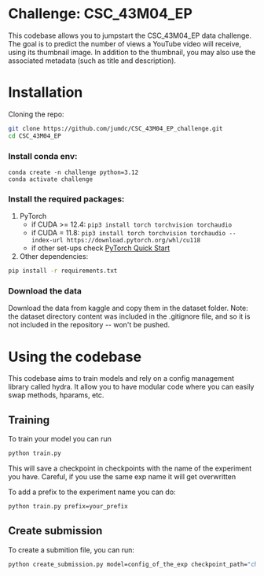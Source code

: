 # Challenge: CSC_43M04_EP

This codebase allows you to jumpstart the CSC_43M04_EP data challenge. The goal is to predict the number of views a YouTube video will receive, using its thumbnail image. In addition to the thumbnail, you may also use the associated metadata (such as title and description).

# Installation
Cloning the repo:
```bash 
git clone https://github.com/jumdc/CSC_43M04_EP_challenge.git
cd CSC_43M04_EP
```


### Install conda env:
````
conda create -n challenge python=3.12
conda activate challenge
````
### Install the required packages:

1. PyTorch
    - if CUDA >= 12.4: `pip3 install torch torchvision torchaudio`
    - if CUDA = 11.8: `pip3 install torch torchvision torchaudio --index-url https://download.pytorch.org/whl/cu118`
    - if other set-ups check [PyTorch Quick Start](https://pytorch.org/get-started/locally/)
2. Other dependencies:
```bash
pip install -r requirements.txt
``` 

### Download the data
Download the data from kaggle and copy them in the dataset folder. 
Note: the dataset directory content was included in the .gitignore file, and so it is not included in the repository -- won't be pushed.


# Using the codebase
This codebase aims to train models and  rely on a config management library called hydra. It allow you to have modular code where you can easily swap methods, hparams, etc.

## Training
To train your model you can run

```bash
python train.py
```

This will save a checkpoint in checkpoints with the name of the experiment you have. Careful, if you use the same exp name it will get overwritten

To add a prefix to the experiment name you can do:
```bash
python train.py prefix=your_prefix
```

## Create submission
To create a submition file, you can run:
```bash
python create_submission.py model=config_of_the_exp checkpoint_path="checkpoints/your_checkpoint.pth"
```